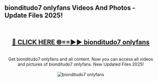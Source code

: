 <h2>bionditudo7 onlyfans Videos And Photos - Update Files 2025!</h2>
<br>
<div align="center">
<h2><a href="https://linkcuts.com/hfmhzwbr" rel="nofollow">🔴 CLICK HERE 🌐==►► bionditudo7 onlyfans</a></h2>
<br>
Get bionditudo7 onlyfans and all content. Now you can access all videos and pictures of bionditudo7 onlyfans. New Updated Files 2025!
<br>
<br>
<a href="https://linkcuts.com/hfmhzwbr" rel="nofollow" data-target="animated-image.originalLink"><img src="https://i.ibb.co.com/WyWwxjT/player-gif2.gif" alt="bionditudo7 onlyfans" style="max-width: 100%; display: inline-block;" data-target="animated-image.originalImage"></a>
</div>
<br>